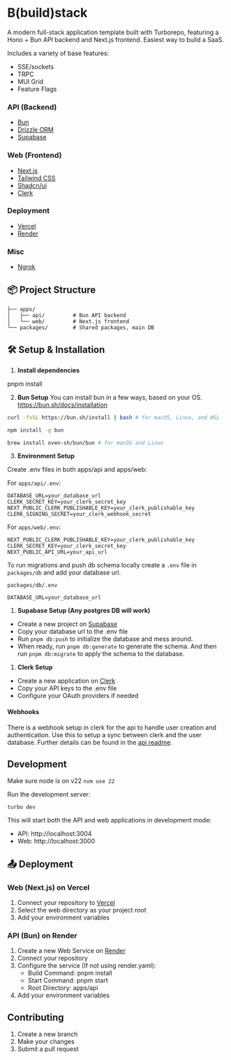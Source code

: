 # B(build)stack

A modern full-stack application template built with Turborepo, featuring a Hono + Bun API backend and Next.js frontend.
Easiest way to build a SaaS.

Includes a variety of base features:

- SSE/sockets
- TRPC
- MUI Grid
- Feature Flags

### API (Backend)

- [Bun](https://bun.sh/)
- [Drizzle ORM](https://orm.drizzle.team/)
- [Supabase](https://supabase.com/)

### Web (Frontend)

- [Next.js](https://nextjs.org/)
- [Tailwind CSS](https://tailwindcss.com/)
- [Shadcn/ui](https://ui.shadcn.com/)
- [Clerk](https://clerk.com/)

### Deployment

- [Vercel](https://vercel.com/)
- [Render](https://render.com/)

### Misc

- [Ngrok](https://ngrok.com/)

## 📦 Project Structure

```
├── apps/
│   ├── api/         # Bun API backend
│   └── web/         # Next.js frontend
└── packages/        # Shared packages, main DB
```

## 🛠️ Setup & Installation

1. **Install dependencies**

pnpm install

2. **Bun Setup**
   You can install bun in a few ways, based on your OS.
   https://bun.sh/docs/installation

```bash
curl -fsSL https://bun.sh/install | bash # for macOS, Linux, and WSL
```

```bash
npm install -g bun
```

```bash
brew install oven-sh/bun/bun # for macOS and Linux
```

3. **Environment Setup**

Create .env files in both apps/api and apps/web:

For `apps/api/.env`:

```
DATABASE_URL=your_database_url
CLERK_SECRET_KEY=your_clerk_secret_key
NEXT_PUBLIC_CLERK_PUBLISHABLE_KEY=your_clerk_publishable_key
CLERK_SIGNING_SECRET=your_clerk_webhook_secret
```

For `apps/web/.env`:

```
NEXT_PUBLIC_CLERK_PUBLISHABLE_KEY=your_clerk_publishable_key
CLERK_SECRET_KEY=your_clerk_secret_key
NEXT_PUBLIC_API_URL=your_api_url
```

To run migrations and push db schema locally create a `.env` file in `packages/db` and add your database url.

`packages/db/.env`

```
DATABASE_URL=your_database_url
```

1. **Supabase Setup (Any postgres DB will work)**

- Create a new project on [Supabase](https://supabase.com)
- Copy your database url to the .env file
- Run `pnpm db:push` to initialize the database and mess around.
- When ready, run `pnpm db:generate` to generate the schema. And then run `pnpm db:migrate` to apply the schema to the database.

1. **Clerk Setup**

- Create a new application on [Clerk](https://clerk.com)
- Copy your API keys to the .env file
- Configure your OAuth providers if needed

#### Webhooks

There is a webhook setup in clerk for the api to handle user creation and authentication.
Use this to setup a sync between clerk and the user database. Further details can be found in the [api readme](apps/api/README.md).

## Development

Make sure node is on v22
`nvm use 22`

Run the development server:

`turbo dev`

This will start both the API and web applications in development mode:

- API: http://localhost:3004
- Web: http://localhost:3000

## 📤 Deployment

### Web (Next.js) on Vercel

1. Connect your repository to [Vercel](https://vercel.com)
2. Select the web directory as your project root
3. Add your environment variables

### API (Bun) on Render

1. Create a new Web Service on [Render](https://render.com)
2. Connect your repository
3. Configure the service (If not using render.yaml):
   - Build Command: pnpm install
   - Start Command: pnpm start
   - Root Directory: apps/api
4. Add your environment variables

## Contributing

1. Create a new branch
2. Make your changes
3. Submit a pull request
